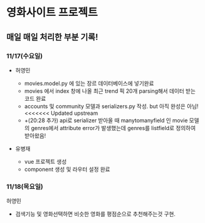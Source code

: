 # 영화사이트 프로젝트





## 매일 매일 처리한 부분 기록!



### 11/17(수요일)

- 허영민
  - movies.model.py 에 있는 장르 데이터베이스에 넣기완료
  - movies 에서 index 창에 나올 최근 trend 픽 20개 parsing해서 데이터 받는 코드 완료
  - accounts 및 community 모델과 serializers.py 작성. but 아직 완성은 아님!
  <<<<<<< Updated upstream
  - +(20:28 추가) api로 serializer 받아올 때 manytomanyfield 인 movie 모델의 genres에서 attribute error가 발생했는데 genres를 listfield로 정의하여 받아왔음!

- 유병재
  - vue 프로젝트 생성
  - component 생성 및 라우터 설정 완료





### 11/18(목요일)
허영민

- 검색기능 및 영화선택하면 비슷한 영화를 평점순으로 추천해주는것 구현.

